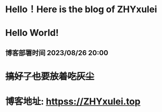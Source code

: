 # Hello！Here is the blog of ZHYxulei

# Hello World!

## 博客部署时间 2023/08/26 20:00

# ~~搞好了也要放着吃灰尘~~

# 博客地址: <httpss://ZHYxulei.top>